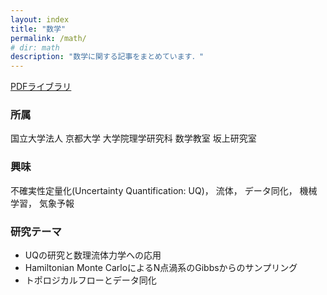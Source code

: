 ```yaml
---
layout: index
title: "数学"
permalink: /math/
# dir: math
description: "数学に関する記事をまとめています．"
---
```


[PDFライブラリ](/math/pdf_library)

### 所属
国立大学法人 京都大学 大学院理学研究科 数学教室 坂上研究室

### 興味
不確実性定量化(Uncertainty Quantification: UQ)， 流体， データ同化， 機械学習， 気象予報

### 研究テーマ
- UQの研究と数理流体力学への応用
- Hamiltonian Monte CarloによるN点渦系のGibbsからのサンプリング
- トポロジカルフローとデータ同化
